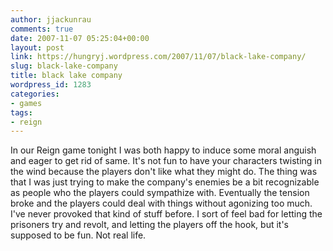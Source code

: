 ```yaml
---
author: jjackunrau
comments: true
date: 2007-11-07 05:25:04+00:00
layout: post
link: https://hungryj.wordpress.com/2007/11/07/black-lake-company/
slug: black-lake-company
title: black lake company
wordpress_id: 1283
categories:
- games
tags:
- reign
---
```


In our Reign game tonight I was both happy to induce some moral anguish and eager to get rid of same. It's not fun to have your characters twisting in the wind because the players don't like what they might do. The thing was that I was just trying to make the company's enemies be a bit recognizable as people who the players could sympathize with. Eventually the tension broke and the players could deal with things without agonizing too much. I've never provoked that kind of stuff before. I sort of feel bad for letting the prisoners try and revolt, and letting the players off the hook, but it's supposed to be fun. Not real life.
